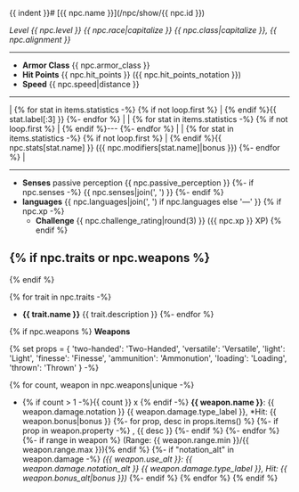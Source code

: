 {{ indent }}# [{{ npc.name }}](/npc/show/{{ npc.id }})

*Level {{ npc.level }} {{ npc.race|capitalize }} {{ npc.class|capitalize }}, {{ npc.alignment }}*

---

* **Armor Class** {{ npc.armor_class }}
* **Hit Points** {{ npc.hit_points }} ({{ npc.hit_points_notation }})
* **Speed** {{ npc.speed|distance }}

---

| {% for stat in items.statistics -%}
  {% if not loop.first %} | {% endif %}{{ stat.label[:3] }}
{%- endfor %} |
| {% for stat in items.statistics -%}
  {% if not loop.first %} | {% endif %}---
{%- endfor %} |
| {% for stat in items.statistics -%}
  {% if not loop.first %} | {% endif %}{{ npc.stats[stat.name] }} ({{ npc.modifiers[stat.name]|bonus }})
{%- endfor %} |

---

* **Senses** passive perception {{ npc.passive_perception }}
  {%- if npc.senses -%}
    {{ npc.senses|join(', ') }}
  {%- endif %}
* **languages** {{ npc.languages|join(', ') if npc.languages else '—' }}
{% if npc.xp -%}
  * **Challenge** {{ npc.challenge_rating|round(3) }} ({{ npc.xp }} XP)
{% endif %}

{% if npc.traits or npc.weapons %}
---
{% endif %}

{% for trait in npc.traits -%}
* **{{ trait.name }}** {{ trait.description }}
{%- endfor %}

{% if npc.weapons %}
**Weapons**

{% set props = {
    'two-handed': 'Two-Handed',
    'versatile': 'Versatile',
    'light': 'Light',
    'finesse': 'Finesse',
    'ammunition': 'Ammonution',
    'loading': 'Loading',
    'thrown': 'Thrown'
} -%}

{% for count, weapon in npc.weapons|unique -%}
* {% if count > 1 -%}{{ count }} x {% endif -%}
  **{{ weapon.name }}**: {{ weapon.damage.notation }} {{ weapon.damage.type_label }}, *Hit: {{ weapon.bonus|bonus }}
  {%- for prop, desc in props.items() %}
    {%- if prop in weapon.property -%}
        , {{ desc }}
    {%- endif %}
  {%- endfor %}
  {%- if range in weapon %} (Range: {{ weapon.range.min }}/{{ weapon.range.max }}){% endif %}
  {%- if "notation_alt" in weapon.damage -%}
    *({{ weapon.use_alt }}: {{ weapon.damage.notation_alt }} {{ weapon.damage.type_label }}, Hit: {{ weapon.bonus_alt|bonus }})*
  {%- endif %}
{% endfor %}
{% endif %}